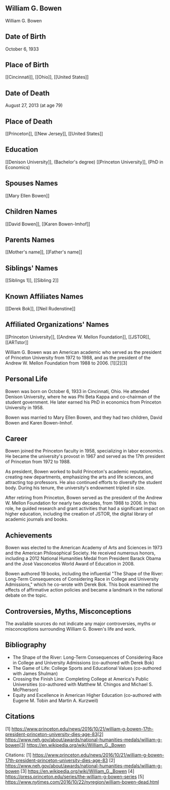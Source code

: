 ## William G. Bowen
William G. Bowen

## Date of Birth
October 6, 1933

## Place of Birth
[[Cincinnati]], [[Ohio]], [[United States]]

## Date of Death
August 27, 2013 (at age 79)

## Place of Death
[[Princeton]], [[New Jersey]], [[United States]]

## Education
[[Denison University]], (Bachelor's degree)
[[Princeton University]], (PhD in Economics)

## Spouses Names
[[Mary Ellen Bowen]]

## Children Names
[[David Bowen]], [[Karen Bowen-Imhof]]

## Parents Names
[[Mother's name]], [[Father's name]]

## Siblings' Names
[[Siblings 1]], [[Sibling 2]]

## Known Affiliates Names
[[Derek Bok]], [[Neil Rudenstine]]

## Affiliated Organizations' Names
[[Princeton University]], [[Andrew W. Mellon Foundation]], [[JSTOR]], [[ARTstor]]

William G. Bowen was an American academic who served as the president of Princeton University from 1972 to 1988, and as the president of the Andrew W. Mellon Foundation from 1988 to 2006. [1][2][3]

## Personal Life
Bowen was born on October 6, 1933 in Cincinnati, Ohio. He attended Denison University, where he was Phi Beta Kappa and co-chairman of the student government. He later earned his PhD in economics from Princeton University in 1958. 

Bowen was married to Mary Ellen Bowen, and they had two children, David Bowen and Karen Bowen-Imhof.

## Career
Bowen joined the Princeton faculty in 1958, specializing in labor economics. He became the university's provost in 1967 and served as the 17th president of Princeton from 1972 to 1988. 

As president, Bowen worked to build Princeton's academic reputation, creating new departments, emphasizing the arts and life sciences, and attracting top professors. He also continued efforts to diversify the student body. During his tenure, the university's endowment tripled in size. 

After retiring from Princeton, Bowen served as the president of the Andrew W. Mellon Foundation for nearly two decades, from 1988 to 2006. In this role, he guided research and grant activities that had a significant impact on higher education, including the creation of JSTOR, the digital library of academic journals and books. 

## Achievements
Bowen was elected to the American Academy of Arts and Sciences in 1973 and the American Philosophical Society. He received numerous honors, including a 2012 National Humanities Medal from President Barack Obama and the José Vasconcelos World Award of Education in 2008. 

Bowen authored 19 books, including the influential "The Shape of the River: Long-Term Consequences of Considering Race in College and University Admissions," which he co-wrote with Derek Bok. This book examined the effects of affirmative action policies and became a landmark in the national debate on the topic. 

## Controversies, Myths, Misconceptions
The available sources do not indicate any major controversies, myths or misconceptions surrounding William G. Bowen's life and work.

## Bibliography
- The Shape of the River: Long-Term Consequences of Considering Race in College and University Admissions (co-authored with Derek Bok)
- The Game of Life: College Sports and Educational Values (co-authored with James Shulman)
- Crossing the Finish Line: Completing College at America's Public Universities (co-authored with Matthew M. Chingos and Michael S. McPherson)
- Equity and Excellence in American Higher Education (co-authored with Eugene M. Tobin and Martin A. Kurzweil)

## Citations
[1] https://www.princeton.edu/news/2016/10/21/william-g-bowen-17th-president-princeton-university-dies-age-83[2] https://www.neh.gov/about/awards/national-humanities-medals/william-g-bowen[3] https://en.wikipedia.org/wiki/William_G._Bowen

Citations:
[1] https://www.princeton.edu/news/2016/10/21/william-g-bowen-17th-president-princeton-university-dies-age-83
[2] https://www.neh.gov/about/awards/national-humanities-medals/william-g-bowen
[3] https://en.wikipedia.org/wiki/William_G._Bowen
[4] https://press.princeton.edu/series/the-william-g-bowen-series
[5] https://www.nytimes.com/2016/10/22/nyregion/william-bowen-dead.html